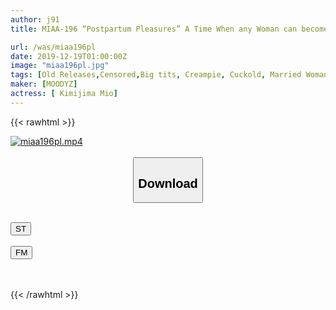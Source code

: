 ```yaml
---
author: j91
title: MIAA-196 “Postpartum Pleasures” A Time When any Woman can become a Lascivious Woman! Kimioshima Mio Can't Stop Convulsions When Her Father-in-law Want's To Make A Second Grandchild.

url: /was/miaa196pl
date: 2019-12-19T01:00:00Z
image: "miaa196pl.jpg"
tags: [Old Releases,Censored,Big tits, Creampie, Cuckold, Married Woman, Squirting ]
maker: [MOODYZ]
actress: [ Kimijima Mio]
---
```



{{< rawhtml >}}

<div class="video" data-videoid="Q2Jj8o7XW2C0PX4">
    <a href="javascript:;">
        <img src="/was/miaa196pl/miaa196pl.jpg" width="WIDTH" height="HEIGHT" alt="miaa196pl.mp4" loading="lazy">
    </a>
</div>

<script type="text/javascript" src="https://j91.asia/asset/on-demand-st.js"></script>

<br>
  <link rel="stylesheet" href="https://j91.asia/asset/bs5.css">
  
  <center>
  <button class="btn btn-primary" type="button" data-bs-toggle="collapse" data-bs-target=".multi-collapse" aria-expanded="false" aria-controls="multiCollapseExample1 multiCollapseExample2"><h2>Download</h2></button></center>
</p>
<div class="row">
  <div class="col">
    <div class="collapse multi-collapse" id="multiCollapseExample1">
      <div class="card card-body">
	      	      <br>
<div class="buttons">  
<a href="https://streamtape.to/v/Q2Jj8o7XW2C0PX4" target="_blank"><button class="btn-hover color-3"><i class="fa fa-download"></i> ST</button></a></div>
    </div>
  </div>
</div>
  <div class="col">
    <div class="collapse multi-collapse" id="multiCollapseExample2">
      <div class="card card-body">
	      <br>
<div class="buttons">
    <a href="https://filemoon.sx/d/vv2045l0z2hq" target="_blank"><button class="btn-hover color-8"><i class="fa fa-download"></i> FM</button></a></div>
<br><br>
      </div>
    </div>
  </div>
</div>

{{< /rawhtml >}}